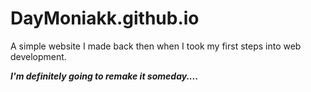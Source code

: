 # DayMoniakk.github.io
A simple website I made back then when I took my first steps into web development.

***I'm definitely going to remake it someday....***
